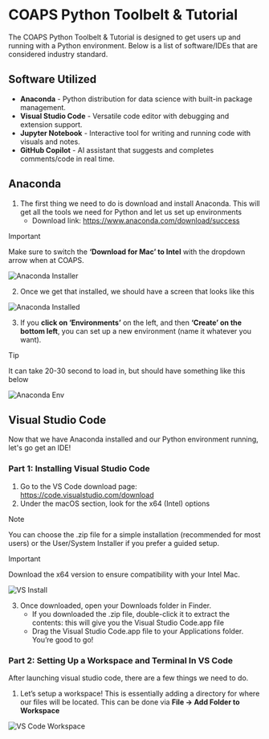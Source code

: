 # COAPS Python Toolbelt & Tutorial
The COAPS Python Toolbelt & Tutorial is designed to get users up and running with a Python environment. Below is a list of software/IDEs that are considered industry standard. 

## Software Utilized
- **Anaconda** - Python distribution for data science with built-in package management.
- **Visual Studio Code** - Versatile code editor with debugging and extension support.
- **Jupyter Notebook** - Interactive tool for writing and running code with visuals and notes.
- **GitHub Copilot** - AI assistant that suggests and completes comments/code in real time.

## Anaconda
1. The first thing we need to do is download and install Anaconda. This will get all the tools we need for Python and let us set up environments
    - Download link: https://www.anaconda.com/download/success

> [!IMPORTANT]
> Make sure to switch the **‘Download for Mac’ to Intel** with the dropdown arrow when at COAPS.

![Anaconda Installer](https://i.imgur.com/H3VHcce.png)

2. Once we get that installed, we should have a screen that looks like this

![Anaconda Installed](https://i.imgur.com/aBA8xxs.png)

3. If you **click on ‘Environments’** on the left, and then **‘Create’ on the bottom left**, you can set up a new environment (name it whatever you want).

> [!TIP]
> It can take 20-30 second to load in, but should have something like this below

![Anaconda Env](https://i.imgur.com/9XQxNV5.png)

## Visual Studio Code
Now that we have Anaconda installed and our Python environment running, let's go get an IDE!

### Part 1: Installing Visual Studio Code
1. Go to the VS Code download page: https://code.visualstudio.com/download
2. Under the macOS section, look for the x64 (Intel) options

> [!NOTE]
> You can choose the .zip file for a simple installation (recommended for most users) or the User/System Installer if you prefer a guided setup.

> [!IMPORTANT]
> Download the x64 version to ensure compatibility with your Intel Mac.

![VS Install](https://i.imgur.com/uvwTXou.png)

3. Once downloaded, open your Downloads folder in Finder.
    - If you downloaded the .zip file, double-click it to extract the contents: this will give you the Visual Studio Code.app file
    - Drag the Visual Studio Code.app file to your Applications folder. You’re good to go!

### Part 2: Setting Up a Workspace and Terminal In VS Code
After launching visual studio code, there are a few things we need to do.

1. Let’s setup a workspace! This is essentially adding a directory for where our files will be located. This can be done via **File -> Add Folder to Workspace**

![VS Code Workspace](https://i.imgur.com/9kJ34zN.png)
